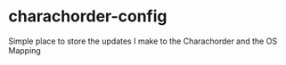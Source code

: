 # charachorder-config
Simple place to store the updates I make to the Charachorder and the OS Mapping
